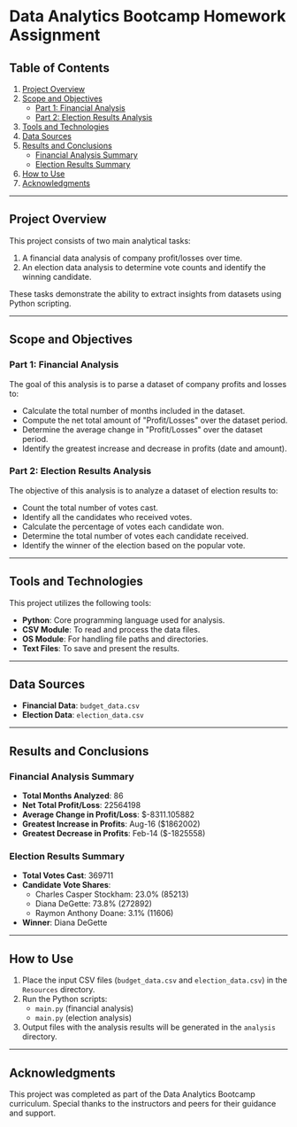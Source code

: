 # Data Analytics Bootcamp Homework Assignment

## Table of Contents
1. [Project Overview](#project-overview)
2. [Scope and Objectives](#scope-and-objectives)
   - [Part 1: Financial Analysis](#part-1-financial-analysis)
   - [Part 2: Election Results Analysis](#part-2-election-results-analysis)
3. [Tools and Technologies](#tools-and-technologies)
4. [Data Sources](#data-sources)
5. [Results and Conclusions](#results-and-conclusions)
   - [Financial Analysis Summary](#financial-analysis-summary)
   - [Election Results Summary](#election-results-summary)
6. [How to Use](#how-to-use)
7. [Acknowledgments](#acknowledgments)

---

## Project Overview

This project consists of two main analytical tasks:
1. A financial data analysis of company profit/losses over time.
2. An election data analysis to determine vote counts and identify the winning candidate.

These tasks demonstrate the ability to extract insights from datasets using Python scripting.

---

## Scope and Objectives

### Part 1: Financial Analysis
The goal of this analysis is to parse a dataset of company profits and losses to:
- Calculate the total number of months included in the dataset.
- Compute the net total amount of "Profit/Losses" over the dataset period.
- Determine the average change in "Profit/Losses" over the dataset period.
- Identify the greatest increase and decrease in profits (date and amount).

### Part 2: Election Results Analysis
The objective of this analysis is to analyze a dataset of election results to:
- Count the total number of votes cast.
- Identify all the candidates who received votes.
- Calculate the percentage of votes each candidate won.
- Determine the total number of votes each candidate received.
- Identify the winner of the election based on the popular vote.

---

## Tools and Technologies

This project utilizes the following tools:
- **Python**: Core programming language used for analysis.
- **CSV Module**: To read and process the data files.
- **OS Module**: For handling file paths and directories.
- **Text Files**: To save and present the results.

---

## Data Sources

- **Financial Data**: `budget_data.csv`
- **Election Data**: `election_data.csv`

---

## Results and Conclusions

### Financial Analysis Summary
- **Total Months Analyzed**: 86
- **Net Total Profit/Loss**: 22564198
- **Average Change in Profit/Loss**: $-8311.105882
- **Greatest Increase in Profits**: Aug-16 ($1862002)
- **Greatest Decrease in Profits**: Feb-14 ($-1825558)

### Election Results Summary
- **Total Votes Cast**: 369711
- **Candidate Vote Shares**:
  - Charles Casper Stockham: 23.0% (85213)
  - Diana DeGette: 73.8% (272892)
  - Raymon Anthony Doane: 3.1% (11606)
- **Winner**: Diana DeGette

---

## How to Use

1. Place the input CSV files (`budget_data.csv` and `election_data.csv`) in the `Resources` directory.
2. Run the Python scripts:
   - `main.py` (financial analysis)
   - `main.py` (election analysis)
3. Output files with the analysis results will be generated in the `analysis` directory.

---

## Acknowledgments

This project was completed as part of the Data Analytics Bootcamp curriculum. Special thanks to the instructors and peers for their guidance and support.